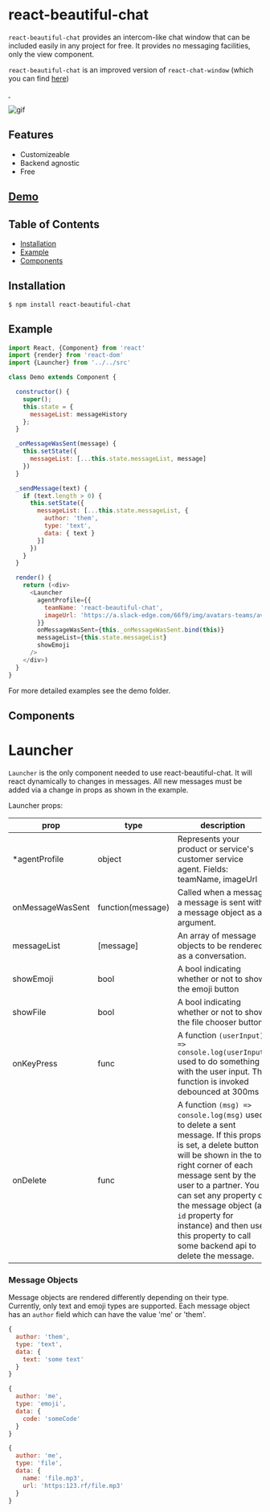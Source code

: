 # react-beautiful-chat

`react-beautiful-chat` provides an intercom-like chat window that can be included easily in any project for free. It provides no messaging facilities, only the view component.

`react-beautiful-chat` is an improved version of `react-chat-window` (which you can find [here](https://github.com/kingofthestack/react-live-chat))

<a href="https://www.npmjs.com/package/react-beautiful-chat" target="\_parent">
  <img alt="" src="https://img.shields.io/npm/dm/react-beautiful-chat.svg" />
</a>
<a href="https://github.com/mattmezza/react-beautiful-chat" target="\_parent">
  <img alt="" src="https://img.shields.io/github/stars/mattmezza/react-beautiful-chat.svg?style=social&label=Star" />
</a>

![gif](https://media.giphy.com/media/3ohs4wE4DqXw84xAMo/giphy.gif)

## Features

- Customizeable
- Backend agnostic
- Free

## [Demo](https://mattmezza.github.io/react-beautiful-chat/)

## Table of Contents
- [Installation](#installation)
- [Example](#example)
- [Components](#api)

## Installation

```
$ npm install react-beautiful-chat
```

## Example

``` javascript
import React, {Component} from 'react'
import {render} from 'react-dom'
import {Launcher} from '../../src'

class Demo extends Component {

  constructor() {
    super();
    this.state = {
      messageList: messageHistory
    };
  }

  _onMessageWasSent(message) {
    this.setState({
      messageList: [...this.state.messageList, message]
    })
  }

  _sendMessage(text) {
    if (text.length > 0) {
      this.setState({
        messageList: [...this.state.messageList, {
          author: 'them',
          type: 'text',
          data: { text }
        }]
      })
    }
  }

  render() {
    return (<div>
      <Launcher
        agentProfile={{
          teamName: 'react-beautiful-chat',
          imageUrl: 'https://a.slack-edge.com/66f9/img/avatars-teams/ava_0001-34.png'
        }}
        onMessageWasSent={this._onMessageWasSent.bind(this)}
        messageList={this.state.messageList}
        showEmoji
      />
    </div>)
  }
}
```

For more detailed examples see the demo folder.

## Components

# Launcher

`Launcher` is the only component needed to use react-beautiful-chat. It will react dynamically to changes in messages. All new messages must be added via a change in props as shown in the example.

Launcher props:

|prop | type   | description |
|-----|--------|---------------|
| *agentProfile | object | Represents your product or service's customer service agent. Fields: teamName, imageUrl|
| onMessageWasSent | function(message) | Called when a message a message is sent with a message object as an argument. |
| messageList | [message] | An array of message objects to be rendered as a conversation. |
| showEmoji | bool | A bool indicating whether or not to show the emoji button
| showFile | bool | A bool indicating whether or not to show the file chooser button
| onKeyPress | func | A function `(userInput) => console.log(userInput)` used to do something with the user input. The function is invoked debounced at 300ms
| onDelete | func | A function `(msg) => console.log(msg)` used to delete a sent message. If this props is set, a delete button will be shown in the top right corner of each message sent by the user to a partner. You can set any property on the message object (an `id` property for instance) and then use this property to call some backend api to delete the message.


### Message Objects

Message objects are rendered differently depending on their type. Currently, only text and emoji types are supported. Each message object has an `author` field which can have the value 'me' or 'them'.

``` javascript
{
  author: 'them',
  type: 'text',
  data: {
    text: 'some text'
  }
}

{
  author: 'me',
  type: 'emoji',
  data: {
    code: 'someCode'
  }
}

{
  author: 'me',
  type: 'file',
  data: {
    name: 'file.mp3',
    url: 'https:123.rf/file.mp3'
  }
}

```

